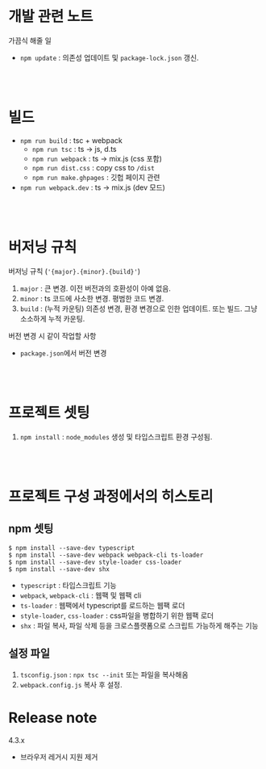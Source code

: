 # 개발 관련 노트

가끔식 해줄 일
* `npm update` : 의존성 업데이트 및 `package-lock.json` 갱신.



<br><br>

# 빌드
- `npm run build` : tsc + webpack
  - `npm run tsc` : ts -> js, d.ts
  - `npm run webpack` : ts -> mix.js (css 포함)
  - `npm run dist.css` : copy css to `/dist`
  - `npm run make.ghpages` : 깃헙 페이지 관련
- `npm run webpack.dev` : ts -> mix.js (dev 모드)



<br><br>

# 버저닝 규칙
버저닝 규칙 (`'{major}.{minor}.{build}'`)
1. `major` : 큰 변경. 이전 버전과의 호환성이 아예 없음.
2. `minor` : ts 코드에 사소한 변경. 평범한 코드 변경.
3. `build` : (누적 카운팅) 의존성 변경, 환경 변경으로 인한 업데이트. 또는 빌드. 그냥 소소하게 누적 카운팅.


버전 변경 시 같이 작업할 사항
- `package.json`에서 버전 변경



<br><br>

# 프로젝트 셋팅
1. `npm install` : `node_modules` 생성 및 타입스크립트 환경 구성됨.



<br><br>

# 프로젝트 구성 과정에서의 히스토리
## npm 셋팅
```console
$ npm install --save-dev typescript
$ npm install --save-dev webpack webpack-cli ts-loader
$ npm install --save-dev style-loader css-loader
$ npm install --save-dev shx
```
- `typescript` : 타입스크립트 기능
- `webpack`, `webpack-cli` : 웹팩 및 웹팩 cli
- `ts-loader` : 웹팩에서 typescript를 로드하는 웹팩 로더
- `style-loader`, `css-loader` : css파일을 병합하기 위한 웹팩 로더
- `shx` : 파일 복사, 파일 삭제 등을 크로스플랫폼으로 스크립트 가능하게 해주는 기능

## 설정 파일
1. `tsconfig.json` : `npx tsc --init` 또는 파일을 복사해옴
2. `webpack.config.js` 복사 후 설정.



# Release note
4.3.x
- 브라우저 레거시 지원 제거